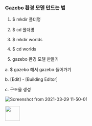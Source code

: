 ### Gazebo 환경 모델 만드는 법

1. $ mkdir 폴더명
2. $ cd 폴더명
3. $ mkdir worlds
4. $ cd worlds

5. gazebo 환경 모델 만들기

  a. $ gazebo 해서 gazebo 들어가기
  
  b. [Edit] - [Building Editor]
  
  c. 구조물 생성
  
  ![Screenshot from 2021-03-29 11-50-01](https://user-images.githubusercontent.com/80872528/112786367-0f858b80-9091-11eb-9211-6848a1304b25.png)

<img src="https://user-images.githubusercontent.com/80872528/112786367-0f858b80-9091-11eb-9211-6848a1304b25.png" width="48">

  
  


